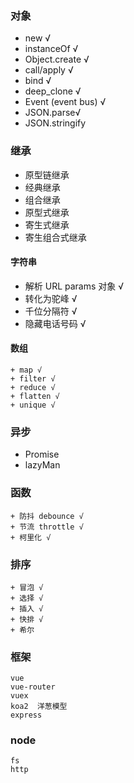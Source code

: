 
### 对象
+ new √
+ instanceOf √
+ Object.create √
+ call/apply √
+ bind √
+ deep_clone √
+ Event (event bus) √
+ JSON.parse√
+ JSON.stringify
### 继承
+ 原型链继承
+ 经典继承
+ 组合继承
+ 原型式继承
+ 寄生式继承
+ 寄生组合式继承
#### 字符串
+ 解析 URL params 对象 √
+ 转化为驼峰 √
+ 千位分隔符 √
+ 隐藏电话号码 √
#### 数组
    + map √
    + filter √
    + reduce √
    + flatten √
    + unique √
### 异步
 + Promise
 + lazyMan
### 函数
    + 防抖 debounce √
    + 节流 throttle √
    + 柯里化 √
### 排序
    + 冒泡 √
    + 选择 √
    + 插入 √
    + 快排 √
    + 希尔

### 框架
    vue  
    vue-router  
    vuex  
    koa2  洋葱模型
    express

### node
    fs
    http